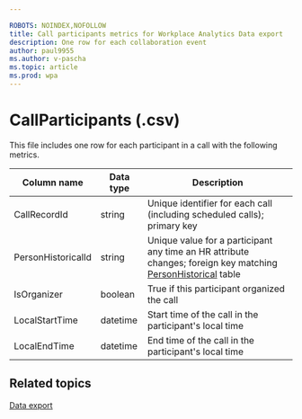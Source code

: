 ```yaml
---

ROBOTS: NOINDEX,NOFOLLOW
title: Call participants metrics for Workplace Analytics Data export
description: One row for each collaboration event
author: paul9955
ms.author: v-pascha
ms.topic: article
ms.prod: wpa
---
```


# CallParticipants (.csv)

This file includes one row for each participant in a call with the following metrics.

  
|Column name|Data type|Description|      
|-----------------|---------------|-----------------|      
| CallRecordId | string | Unique identifier for each call (including scheduled calls); primary key  |
| PersonHistoricalId | string | Unique value for a participant any time an HR attribute changes; foreign key matching [PersonHistorical](./PersonHistorical.md) table |
| IsOrganizer | boolean | True if this participant organized the call |
| LocalStartTime | datetime | Start time of the call in the participant's local time |
| LocalEndTime | datetime | End time of the call in the participant's local time |

## Related topics

[Data export](./data-access.md)
